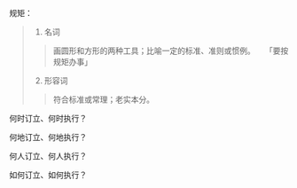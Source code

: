 规矩：

> 1. 名词
> 
>> 画圆形和方形的两种工具；比喻一定的标准、准则或惯例。
>  「要按 规矩办事」
> 2. 形容词
> 
>> 符合标准或常理；老实本分。

何时订立、何时执行？

何地订立、何地执行？

何人订立、何人执行？

如何订立、如何执行？
